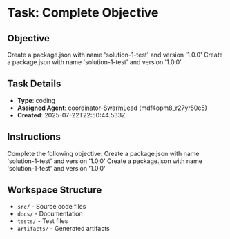# Task: Complete Objective

## Objective
Create a package.json with name 'solution-1-test' and version '1.0.0' Create a package.json with name 'solution-1-test' and version '1.0.0'

## Task Details
- **Type**: coding
- **Assigned Agent**: coordinator-SwarmLead (mdf4opm8_r27yr50e5)
- **Created**: 2025-07-22T22:50:44.533Z

## Instructions
Complete the following objective: Create a package.json with name 'solution-1-test' and version '1.0.0' Create a package.json with name 'solution-1-test' and version '1.0.0'

## Workspace Structure
- `src/` - Source code files
- `docs/` - Documentation
- `tests/` - Test files
- `artifacts/` - Generated artifacts

